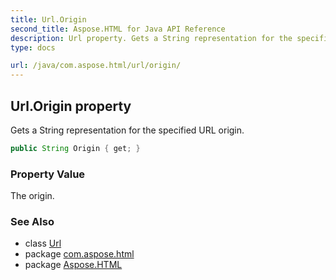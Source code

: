 ```yaml
---
title: Url.Origin
second_title: Aspose.HTML for Java API Reference
description: Url property. Gets a String representation for the specified URL origin
type: docs

url: /java/com.aspose.html/url/origin/
---
```

## Url.Origin property

Gets a String representation for the specified URL origin.

```java
public String Origin { get; }
```

### Property Value

The origin.

### See Also

* class [Url](../)
* package [com.aspose.html](../../../com.aspose.html/)
* package [Aspose.HTML](../../../)
